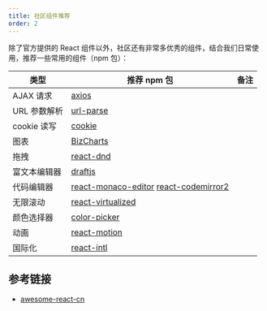 ```yaml
---
title: 社区组件推荐
order: 2
---
```


除了官方提供的 React 组件以外，社区还有非常多优秀的组件，结合我们日常使用，推荐一些常用的组件（npm 包）：

|  类型    |       推荐 npm 包      |  备注                 |
|---------|------------------------|----------------------|
| AJAX 请求| [axios](https://github.com/axios/axios)|      |
| URL 参数解析|  [url-parse](https://github.com/unshiftio/url-parse) | |
| cookie 读写 |[cookie](https://github.com/jshttp/cookie) | |
| 图表      | [BizCharts](https://github.com/alibaba/BizCharts) | |
| 拖拽      | [react-dnd](https://github.com/gaearon/react-dnd)  | |
| 富文本编辑器 | [draftjs](https://draftjs.org/) | |
| 代码编辑器 | [react-monaco-editor](https://github.com/superRaytin/react-monaco-editor) [react-codemirror2](https://github.com/scniro/react-codemirror2) | |
| 无限滚动   | [react-virtualized](https://github.com/bvaughn/react-virtualized) | |
| 颜色选择器  | [color-picker](https://github.com/react-component/color-picker) |  |
| 动画      | [react-motion](https://github.com/chenglou/react-motion) | |
| 国际化    | [react-intl](https://github.com/yahoo/react-intl) | |

## 参考链接

- [awesome-react-cn](https://github.com/Pines-Cheng/awesome-react-cn) 
